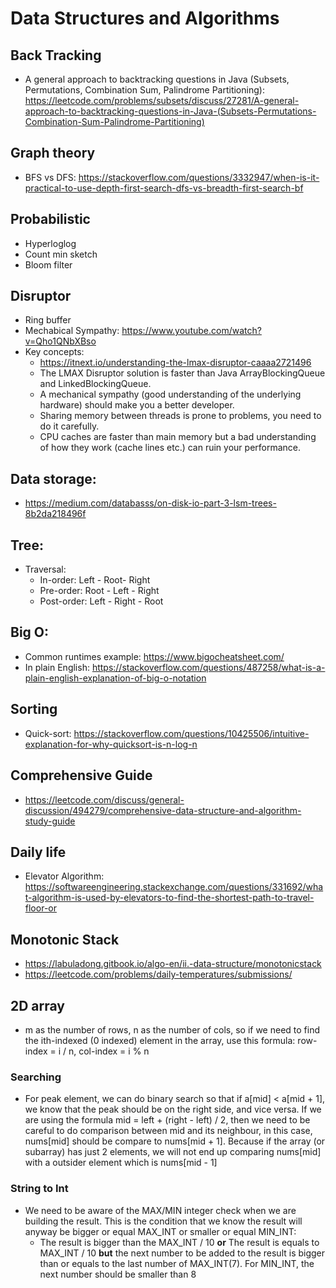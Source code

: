 # Data Structures and Algorithms

## Back Tracking
- A general approach to backtracking questions in Java (Subsets, Permutations, Combination Sum, Palindrome Partitioning): https://leetcode.com/problems/subsets/discuss/27281/A-general-approach-to-backtracking-questions-in-Java-(Subsets-Permutations-Combination-Sum-Palindrome-Partitioning)

## Graph theory
- BFS vs DFS: https://stackoverflow.com/questions/3332947/when-is-it-practical-to-use-depth-first-search-dfs-vs-breadth-first-search-bf 

## Probabilistic
- Hyperloglog
- Count min sketch
- Bloom filter
## Disruptor
- Ring buffer
- Mechabical Sympathy: https://www.youtube.com/watch?v=Qho1QNbXBso
- Key concepts:
    - https://itnext.io/understanding-the-lmax-disruptor-caaaa2721496
    - The LMAX Disruptor solution is faster than Java ArrayBlockingQueue and LinkedBlockingQueue.
    - A mechanical sympathy (good understanding of the underlying hardware) should make you a better developer.
    - Sharing memory between threads is prone to problems, you need to do it carefully.
    - CPU caches are faster than main memory but a bad understanding of how they work (cache lines etc.) can ruin your performance.
## Data storage:
- https://medium.com/databasss/on-disk-io-part-3-lsm-trees-8b2da218496f

## Tree:
- Traversal:
    - In-order: Left - Root- Right
    - Pre-order: Root - Left - Right
    - Post-order: Left - Right - Root

## Big O:
- Common runtimes example: https://www.bigocheatsheet.com/
- In plain English: https://stackoverflow.com/questions/487258/what-is-a-plain-english-explanation-of-big-o-notation

## Sorting 
- Quick-sort: https://stackoverflow.com/questions/10425506/intuitive-explanation-for-why-quicksort-is-n-log-n

## Comprehensive Guide
- https://leetcode.com/discuss/general-discussion/494279/comprehensive-data-structure-and-algorithm-study-guide

## Daily life
- Elevator Algorithm: https://softwareengineering.stackexchange.com/questions/331692/what-algorithm-is-used-by-elevators-to-find-the-shortest-path-to-travel-floor-or

## Monotonic Stack
- https://labuladong.gitbook.io/algo-en/ii.-data-structure/monotonicstack
- https://leetcode.com/problems/daily-temperatures/submissions/

## 2D array
 - m as the number of rows, n as the number of cols, so if we need to find the ith-indexed (0 indexed) element in the array, use this formula: row-index = i / n, col-index = i % n
### Searching
 - For peak element, we can do binary search so that if a[mid] < a[mid + 1], we know that the peak should be on the right side, and vice versa. If we are using the formula mid = left + (right - left) / 2, then we need to be careful to do comparison between mid and its neighbour, in this case, nums[mid] should be compare to nums[mid + 1]. Because if the array (or subarray) has just 2 elements, we will not end up comparing nums[mid] with a outsider element which is nums[mid - 1]

### String to Int
 - We need to be aware of the MAX/MIN integer check when we are building the result. This is the condition that we know the result will anyway be bigger or equal MAX_INT or smaller or equal MIN_INT:
    - The result is bigger than the MAX_INT / 10 **or** The result is equals to MAX_INT / 10 **but** the next number to be added to the result is bigger than or equals to the last number of MAX_INT(7). For MIN_INT, the next number should be smaller than 8